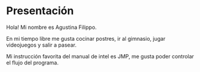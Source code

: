 # Presentación
Hola! Mi nombre es Agustina Filippo.

En mi tiempo libre me gusta cocinar postres, ir al gimnasio, jugar videojuegos y salir a pasear.

Mi instrucción favorita del manual de intel es JMP, me gusta poder controlar el flujo del programa. 